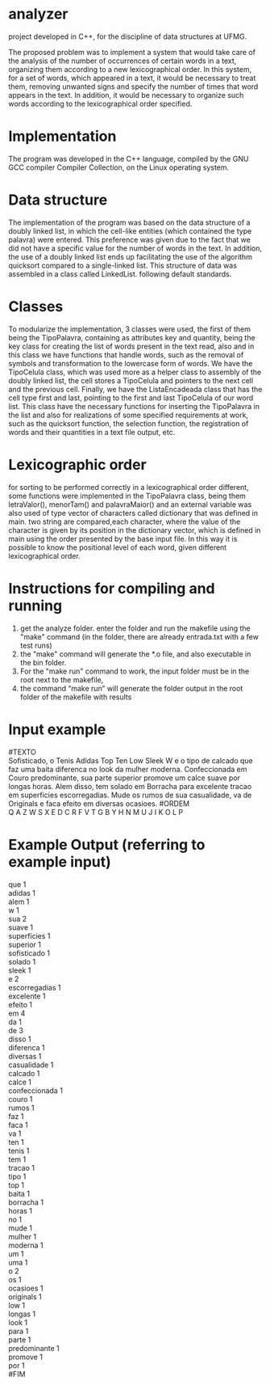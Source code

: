 # analyzer

 project developed in C++, for the discipline of data structures at UFMG.

The proposed problem was to implement a system that would take care of the analysis of the
number of occurrences of certain words in a text, organizing them according to a
new lexicographical order. In this system, for a set of words, which
appeared in a text, it would be necessary to treat them, removing unwanted signs
and specify the number of times that word appears in the text.
In addition, it would be necessary to organize such words according to the lexicographical order
specified.

# Implementation

The program was developed in the C++ language, compiled by the GNU GCC compiler
Compiler Collection, on the Linux operating system.

# Data structure

The implementation of the program was based on the data structure of a
doubly linked list, in which the cell-like entities (which contained the type
palavra) were entered. This preference was given due to the fact that we did not have
a specific value for the number of words in the text. In addition, the
use of a doubly linked list ends up facilitating the use of the algorithm
quicksort compared to a single-linked list. This structure of
data was assembled in a class called LinkedList. following default standards.

# Classes

To modularize the implementation, 3 classes were used, the first of them
being the TipoPalavra, containing as attributes key and quantity, being the
key class for creating the list of words present in the text read, also and
in this class we have functions that handle words, such as the
removal of symbols and transformation to the lowercase form of words. We have the TipoCelula class, which was used more as a helper class to
assembly of the doubly linked list, the cell stores a TipoCelula and
pointers to the next cell and the previous cell.
Finally, we have the ListaEncadeada class that has the cell type first and
last, pointing to the first and last TipoCelula of our word list. This class have the necessary functions for inserting the
TipoPalavra in the list and also for realizations of some specified requirements
at work, such as the quicksort function, the selection function, the registration of words and their
quantities in a text file output, etc.

# Lexicographic order

for sorting to be performed correctly in a lexicographical order
different, some functions were implemented in the TipoPalavra class, being them
letraValor(), menorTam() and palavraMaior() and an external variable was also used
of type vector of characters called dictionary that was defined in main. two string
are compared,each character, where the value of the character is given by its position in the
dictionary vector, which is defined in main using the order presented by the base
input file. In this way it is possible to know the positional level of each
word, given different lexicographical order.

# Instructions for compiling and running

1. get the analyze folder. enter the folder and run the makefile using the "make" command (in the folder, there are already
   entrada.txt with a few test runs)
2. the "make" command will generate the \*.o file, and also executable in the bin folder.
3. For the "make run" command to work, the input folder must be in the root next to the makefile,
4. the command “make run” will generate the folder output in the root folder of the
   makefile with results

# Input example

#TEXTO<br />
Sofisticado, o Tenis Adidas Top Ten Low Sleek W e o tipo de calcado que faz uma baita diferenca no look da mulher moderna. Confeccionada em Couro predominante, sua parte superior promove um calce suave por longas horas. Alem disso, tem solado em Borracha para excelente tracao em superficies escorregadias. Mude os rumos de sua casualidade, va de Originals e faca efeito em diversas ocasioes.
#ORDEM<br />
Q A Z W S X E D C R F V T G B Y H N M U J I K O L P<br />

# Example Output (referring to example input)

que 1<br />
adidas 1<br />
alem 1<br />
w 1<br />
sua 2<br />
suave 1<br />
superficies 1<br />
superior 1<br />
sofisticado 1<br />
solado 1<br />
sleek 1<br />
e 2<br />
escorregadias 1<br />
excelente 1<br />
efeito 1<br />
em 4<br />
da 1<br />
de 3<br />
disso 1<br />
diferenca 1<br />
diversas 1<br />
casualidade 1<br />
calcado 1<br />
calce 1<br />
confeccionada 1<br />
couro 1<br />
rumos 1<br />
faz 1<br />
faca 1<br />
va 1<br />
ten 1<br />
tenis 1<br />
tem 1<br />
tracao 1<br />
tipo 1<br />
top 1<br />
baita 1<br />
borracha 1<br />
horas 1<br />
no 1<br />
mude 1<br />
mulher 1<br />
moderna 1<br />
um 1<br />
uma 1<br />
o 2<br />
os 1<br />
ocasioes 1<br />
originals 1<br />
low 1<br />
longas 1<br />
look 1<br />
para 1<br />
parte 1<br />
predominante 1<br />
promove 1<br />
por 1<br />
#FIM<br />


